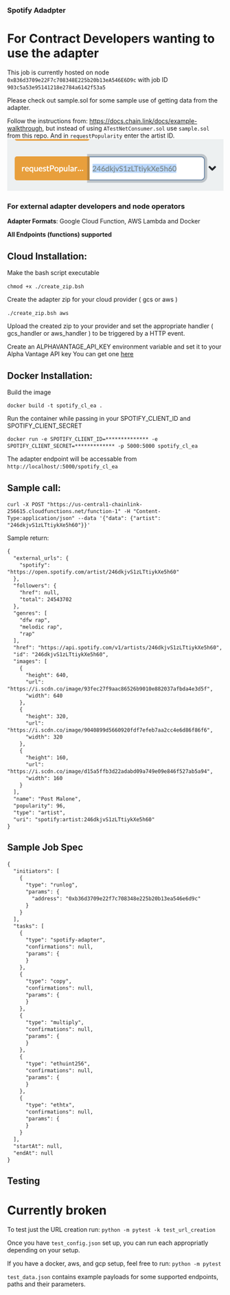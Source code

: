 ### Spotify Adadpter

# For Contract Developers wanting to use the adapter

This job is currently hosted on node `0xB36d3709e22F7c708348E225b20b13eA546E6D9c` with job ID `903c5a53e95141218e2784a6142f53a5`

Please check out sample.sol for some sample use of getting data from the adapter.

Follow the instructions from: https://docs.chain.link/docs/example-walkthrough, but instead of using `ATestNetConsumer.sol` use `sample.sol` from this repo. And in `requestPopularity` enter the artist ID. 
![](img/requestPopularity.png)


### For external adapter developers and node operators

**Adapter Formats**: Google Cloud Function, AWS Lambda and Docker

**All Endpoints (functions) supported** 

## Cloud Installation:
Make the bash script executable

```chmod +x ./create_zip.bsh```

Create the adapter zip for your cloud provider ( gcs or aws )

```./create_zip.bsh aws```

Upload the created zip to your provider and set the appropriate handler ( gcs_handler or aws_handler ) to be triggered by a HTTP event.

Create an ALPHAVANTAGE_API_KEY environment variable and set it to your Alpha Vantage API key
You can get one [here](https://www.alphavantage.co/support/#api-key)

## Docker Installation:
Build the image
```
docker build -t spotify_cl_ea .
```
Run the container while passing in your SPOTIFY_CLIENT_ID and SPOTIFY_CLIENT_SECRET
```
docker run -e SPOTIFY_CLIENT_ID=************** -e SPOTIFY_CLIENT_SECRET=************* -p 5000:5000 spotify_cl_ea
```
The adapter endpoint will be accessable from ```http://localhost/:5000/spotify_cl_ea```

## Sample call:
```
curl -X POST "https://us-central1-chainlink-256615.cloudfunctions.net/function-1" -H "Content-Type:application/json" --data '{"data": {"artist": "246dkjvS1zLTtiykXe5h60"}}'
```
Sample return:
```
{
  "external_urls": {
    "spotify": "https://open.spotify.com/artist/246dkjvS1zLTtiykXe5h60"
  },
  "followers": {
    "href": null,
    "total": 24543702
  },
  "genres": [
    "dfw rap",
    "melodic rap",
    "rap"
  ],
  "href": "https://api.spotify.com/v1/artists/246dkjvS1zLTtiykXe5h60",
  "id": "246dkjvS1zLTtiykXe5h60",
  "images": [
    {
      "height": 640,
      "url": "https://i.scdn.co/image/93fec27f9aac86526b9010e882037afbda4e3d5f",
      "width": 640
    },
    {
      "height": 320,
      "url": "https://i.scdn.co/image/9040899d5660920fdf7efeb7aa2cc4e6d86f86f6",
      "width": 320
    },
    {
      "height": 160,
      "url": "https://i.scdn.co/image/d15a5ffb3d22adabd09a749e09e846f527ab5a94",
      "width": 160
    }
  ],
  "name": "Post Malone",
  "popularity": 96,
  "type": "artist",
  "uri": "spotify:artist:246dkjvS1zLTtiykXe5h60"
}
```

## Sample Job Spec
```
{
  "initiators": [
    {
      "type": "runlog",
      "params": {
        "address": "0xb36d3709e22f7c708348e225b20b13ea546e6d9c"
      }
    }
  ],
  "tasks": [
    {
      "type": "spotify-adapter",
      "confirmations": null,
      "params": {
      }
    },
    {
      "type": "copy",
      "confirmations": null,
      "params": {
      }
    },
    {
      "type": "multiply",
      "confirmations": null,
      "params": {
      }
    },
    {
      "type": "ethuint256",
      "confirmations": null,
      "params": {
      }
    },
    {
      "type": "ethtx",
      "confirmations": null,
      "params": {
      }
    }
  ],
  "startAt": null,
  "endAt": null
}
```


## Testing
# Currently broken

To test just the URL creation run:
```python -m pytest -k test_url_creation```

Once you have ```test_config.json``` set up, you can run each appropriatly depending on your setup.

If you have a docker, aws, and gcp setup, feel free to run:
```python -m pytest```

```test_data.json``` contains example payloads for some supported endpoints, paths and their parameters.


